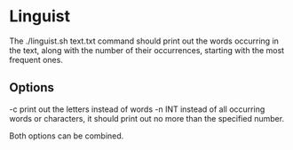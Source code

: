 # Linguist
The ./linguist.sh text.txt command should print out the words occurring in the text,
along with the number of their occurrences, starting with the most frequent ones.

## Options
-c        print out the letters instead of words
-n INT    instead of all occurring words or characters, it should print out no more than the specified number.

Both options can be combined.
